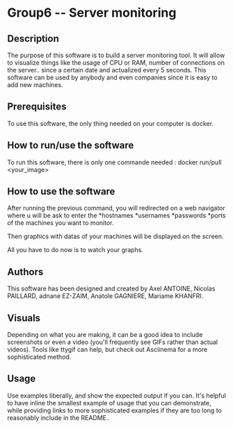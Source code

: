 # Group6 -- Server monitoring

## Description

The purpose of this software is to build a server monitoring tool. It will allow to visualize things like the usage of CPU or RAM, number of connections on the server.. since a certain date and actualized every 5 seconds. This software can be used by anybody and even companies since it is easy to add new machines.

## Prerequisites

To use this software, the only thing needed on your computer is docker.

## How to run/use the software

To run this software, there is only one commande needed : docker run/pull <your_image>

## How to use the software

After running the previous command, you will redirected on a web navigator where u will be ask to enter the
*hostnames
*usernames
*passwords
*ports
of the machines you want to monitor.

Then graphics with datas of your machines will be displayed on the screen.

All you have to do now is to watch your graphs.

## Authors

This software has been designed and created by Axel ANTOINE, Nicolas PAILLARD, adnane EZ-ZAIM, Anatole GAGNIERE, Mariame KHANFRI.

## Visuals
Depending on what you are making, it can be a good idea to include screenshots or even a video (you'll frequently see GIFs rather than actual videos). Tools like ttygif can help, but check out Asciinema for a more sophisticated method.


## Usage
Use examples liberally, and show the expected output if you can. It's helpful to have inline the smallest example of usage that you can demonstrate, while providing links to more sophisticated examples if they are too long to reasonably include in the README..
